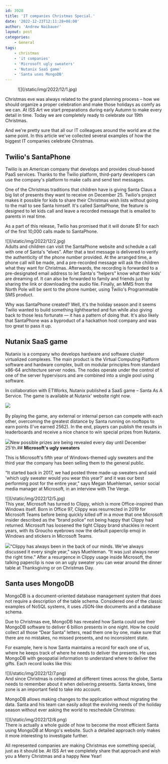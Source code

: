 ```yaml
---
id: 3928
title: 'IT companies Christmas Special.'
date: '2022-12-23T12:11:28+08:00'
author: 'Andrew Naibauer'
layout: post
categories:
    - General
tags:
    - christmas
    - 'it companies'
    - 'Microsoft ugly sweaters'
    - 'Nutanix SaaS game'
    - 'Santa uses MongoDB'
---
```


<div><figure class="alignright size-large is-resized">![](/static/img/2022/12/1.jpg)</div>Christmas eve was always related to the grand planning process – how we should organize a proper celebration and make those holidays as comfy as we can. At ISS Art we start preparations during early Autumn to make every detail in time. Today we are completely ready to celebrate our 19th Christmas.

And we're pretty sure that all our IT colleagues around the world are at the same point. In this article we've collected several examples of how the biggest IT companies celebrate Christmas.

## **Twilio's SantaPhone**

Twilio is an American company that develops and provides cloud-based PaaS services. Thanks to the Twilio platform, third-party developers can use the company's platform to make calls and send text messages.

One of the Christmas traditions that children have is giving Santa Claus a big list of presents they want to receive on December 25. Twilio's project makes it possible for kids to share their Christmas wish lists without going to the mall to see Santa himself. It's called SantaPhone, the feature is designed to let kids call and leave a recorded message that is emailed to parents in real time.

As a part of this release, Twilio has promised that it will donate $1 for each of the first 10,000 calls made to SantaPhone.

<div>![](/static/img/2022/12/2.jpg)</div>Adults and children can visit the SantaPhone website and schedule a call with one of Santa's “elves”. After that a text message is delivered to verify the authenticity of the phone number provided. At the arranged time, a phone call will be made, and a pre-recorded message will ask the children what they want for Christmas. Afterwards, the recording is forwarded to a pre-designated email address to let Santa's “helpers” know what their kids' are dreaming of. It can also be forwarded to family and friends just by sharing the link or downloading the audio file. Finally, an MMS from the North Pole will be sent to the phone number, using Twilio's Programmable SMS product.

Why was SantaPhone created? Well, it's the holiday season and it seems Twilio wanted to build something lighthearted and fun while also giving back to those less fortunate — it has a pattern of doing that. It's also likely that SantaPhone was a byproduct of a hackathon host company and was too great to pass it up.

## **Nutanix SaaS game**

Nutanix is a company who develops hardware and software cluster virtualized complexes. The main product is the Virtual Computing Platform software and hardware complex, built on modular principles from standard x86-64 architecture server nodes. The nodes operate under the control of one of the server hypervisors and are combined into a single pool using software.

In collaboration with ETWorks, Nutanix published a SaaS game – Santa As A Service. The game is available at Nutanix' website right now.

![](/static/img/2022/12/3-1024x582.png)

By playing the game, any external or internal person can compete with each other, overcoming the greatest distance by Santa running on rooftops to earn points (I've earned 2562). In the end, players can publish the results in leaderboards and receive a nice chance to win special prizes from Nutanix.

![](/static/img/2022/12/4-1024x569.png)New possible prizes are being revealed every day until December 25'th.## **Microsoft's ugly sweaters**

This is Microsoft's fifth year of Windows-themed ugly sweaters and the third year the company has been selling them to the general public.

“It started back in 2017, we had posted three made-up sweaters and said 'which ugly sweater would you wear this year?' and it was our best performing post for the entire year,” says Megan Muehleman, senior social media manager at Microsoft, in an interview with The Verge.

<div>![](/static/img/2022/12/5.jpg)</div>This year, Microsoft has turned to Clippy, which is more Office-inspired than Windows itself. Born in Office 97, Clippy was resurrected in 2019 for Microsoft Teams before being quickly killed off in a move that one Microsoft insider described as the “brand police” not being happy that Clippy had returned. Microsoft has loosened the tight Clippy brand shackles in recent years, with its Groucho eyebrows now the default paperclip emoji in Windows and stickers in Microsoft Teams.

![](/static/img/2022/12/6-1024x682.jpg)“Clippy has always been in the back of our minds. We've always discussed it every single year,” says Muehleman. “It was just always never the right time.” After a resurgence in Clippy usage inside Microsoft, the talking paperclip is now on an ugly sweater you can wear around the dinner table at Thanksgiving or on Christmas Day.

## **Santa uses MongoDB**

MongoDB is a document-oriented database management system that does not require a description of the table schema. Considered one of the classic examples of NoSQL systems, it uses JSON-like documents and a database schema.

Due to Christmas eve, MongoDB has revealed how Santa could use their MongoDB software to deliver 6 billion presents in one night. How he could collect all those “Dear Santa” letters, read them one by one, make sure that there are no mistakes, no missed presents, and no inconsistent state.

For example, here is how Santa maintains a record for each one of us, where he keeps track of where he needs to deliver the presents. He uses MongoDB with geospatial information to understand where to deliver the gifts. Each record looks like this:

<div>![](/static/img/2022/12/7.png)</div>And since Christmas is celebrated at different times across the globe, Santa needs to remember about it when delivering presents. Santa knows, time zone is an important field to take into account.

MongoDB allows making changes to the application without migrating the data. Santa and his team can easily adopt the evolving needs of the holiday season without ever asking the world to reschedule Christmas:

<div>![](/static/img/2022/12/8.png)</div>There is actually a whole guide of how to become the most efficient Santa using MongoDB at Mongo's website. Such a detailed approach only makes it more interesting to investigate further.

All represented companies are making Christmas eve something special, just as it should be. At ISS Art we completely share that approach and wish you a Merry Christmas and a happy New Year!